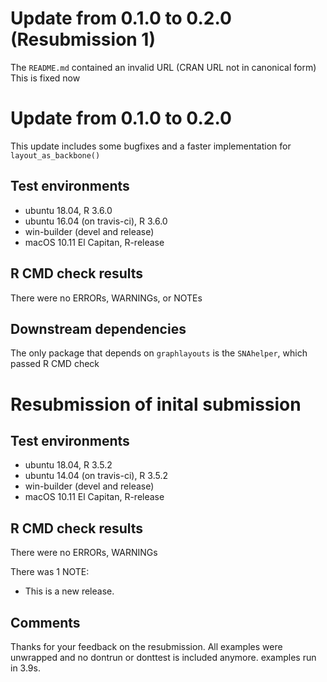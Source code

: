 # Update from 0.1.0 to 0.2.0 (Resubmission 1)

The `README.md` contained an invalid URL (CRAN URL not in canonical form)
This is fixed now

# Update from 0.1.0 to 0.2.0

This update includes some bugfixes and a faster implementation for `layout_as_backbone()`

## Test environments

* ubuntu 18.04, R 3.6.0
* ubuntu 16.04 (on travis-ci), R 3.6.0
* win-builder (devel and release)
* macOS 10.11 El Capitan, R-release

## R CMD check results

There were no ERRORs, WARNINGs, or NOTEs 

## Downstream dependencies

The only package that depends on `graphlayouts` is the `SNAhelper`, which passed 
R CMD check


# Resubmission of inital submission

## Test environments

* ubuntu 18.04, R 3.5.2
* ubuntu 14.04 (on travis-ci), R 3.5.2
* win-builder (devel and release)
* macOS 10.11 El Capitan, R-release

## R CMD check results

There were no ERRORs, WARNINGs 

There was 1 NOTE:

* This is a new release.

## Comments

Thanks for your feedback on the resubmission. All examples were unwrapped and
no dontrun or donttest is included anymore. examples run in 3.9s.


